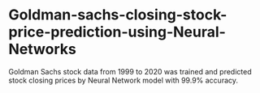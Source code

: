 # Goldman-sachs-closing-stock-price-prediction-using-Neural-Networks
Goldman Sachs stock data from 1999 to 2020 was trained and predicted stock closing prices by Neural Network model with 99.9% accuracy.
